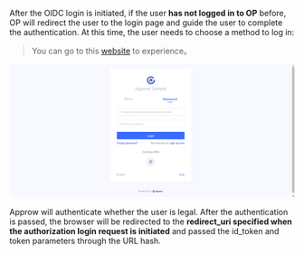 <IntegrationDetailCard title="Redirect to Approw for authentication">

After the OIDC login is initiated, if the user **has not logged in to OP** before, OP will redirect the user to the login page and guide the user to complete the authentication. At this time, the user needs to choose a method to log in:

> You can go to this [website](https://sample-sso.approw.com/oidc/auth?client_id=5d70d0e991fdd597019df70d&scope=openid%20profile%20email%20phone&redirect_uri=https://sample.approw.com&state=456346&response_type=id_token%20token&nonce=14235) to experience。

![](../../example.png)

Approw will authenticate whether the user is legal. After the authentication is passed, the browser will be redirected to the **redirect_uri specified when the authorization login request is initiated** and passed the id_token and token parameters through the URL hash.

</IntegrationDetailCard>
